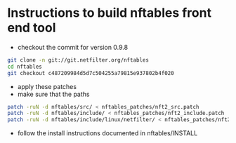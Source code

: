 # Instructions to build nftables front end tool
- checkout the commit for version 0.9.8
``` bash
git clone -n git://git.netfilter.org/nftables
cd nftables
git checkout c487209984d5d7c504255a79815e937802b4f020
```

- apply these patches
- make sure that the paths 
```bash
patch -ruN -d nftables/src/ < nftables_patches/nft2_src.patch
patch -ruN -d nftables/include/ < nftables_patches/nft2_include.patch
patch -ruN -d nftables/include/linux/netfilter/ < nftables_patches/nft2_include_linux_netfilter.patch
```
- follow the install instructions documented in nftables/INSTALL